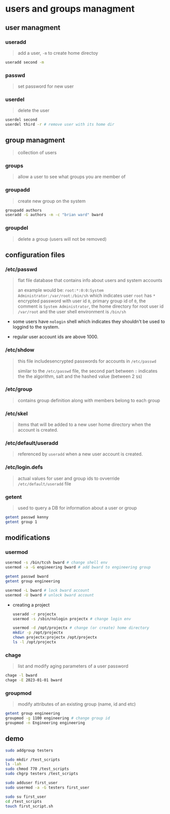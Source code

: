 # users and groups managment

## user managment

### useradd

> add a user, `-m` to create home directoy

``` bash
useradd second -m
```

### passwd

> set password for new user

### userdel

> delete the user

``` bash
userdel second
userdel third -r # remove user with its home dir
```

## group managment

> collection of users

### groups

> allow a user to see what groups you are member of

### groupadd

> create new group on the system

``` bash
groupadd authors
useradd -G authors -m -c "brian ward" bward
```

### groupdel

> delete a group (users will not be removed)

## configuration files

### /etc/passwd

> flat file database that contains info about users and system accounts
>
> an example would be: `root:*:0:0:System Administrator:/var/root:/bin/sh` which indicates user `root` has `*` encrypted password with user id `0`, primary group id of `0`, the comment is `System Administrator`, the home directory for root user id `/var/root` and the user shell environment is `/bin/sh`

- some users have `nologin` shell which indicates they shouldn't be used to loggind to the system.

- regular user account ids are above 1000.

### /etc/shdow

> this file includesencrypted passwords for accounts in `/etc/passwd`
>
> similar to the `/etc/passwd` file, the second part between `:` indicates the the algorithm, salt and the hashed value (between 2 `$`s)

### /etc/group

> contains group definition along with members belong to each group

### /etc/skel

> items that will be added to a new user home directory when the account is created.

### /etc/default/useradd

> referenced by `useradd` when a new user account is created.

### /etc/login.defs

> actual values for user and group ids to ovverride `/etc/default/useradd` file

### getent

> used to query a DB for information about a user or group

``` bash
getent passwd kenny
getent group 1
```

## modifications

### usermod

```bash
usermod -s /bin/tcsh bward # change shell env
usermod -a -G engineering bward # add bward to engineering group

getent passwd bward
getent group engineering

usermod -L bward # lock bward account
usermod -U bward # unlock bward account
```

- creating a project

    ```bash
    useradd -r projectx
    usermod -s /sbin/nologin projectx # change login env

    usermod -d /opt/projectx # change (or create) home directory
    mkdir -p /opt/projectx
    chown projectx:projectx /opt/projectx
    ls -l /opt/projectx
    ```

### chage

> list and modify aging parameters of a user password

```bash
chage -l bward
chage -E 2023-01-01 bward
```

### groupmod

> modify attributes of an existing group (name, id and etc)

```bash
getent group engineering
groupmod -g 1100 engineering # change group id
groupmod -n Engineering engineering
```

## demo

``` bash
sudo addgroup testers

sudo mkdir /test_scripts
ls -lah
sudo chmod 770 /test_scripts
sudo chgrp testers /test_scripts

sudo adduser first_user
sudo usermod -a -G testers first_user

sudo su first_user
cd /test_scripts
touch first_script.sh
```
